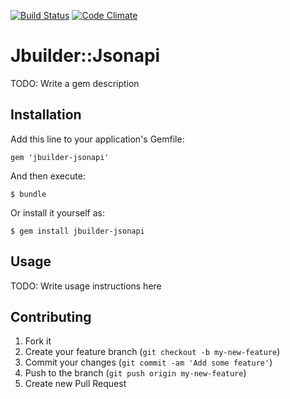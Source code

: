[![Build Status](https://travis-ci.org/csexton/jbuilder-jsonapi.png)](https://travis-ci.org/csexton/jbuilder-jsonapi)
[![Code Climate](https://codeclimate.com/github/csexton/jbuilder-jsonapi.png)](https://codeclimate.com/github/csexton/jbuilder-jsonapi)

# Jbuilder::Jsonapi

TODO: Write a gem description

## Installation

Add this line to your application's Gemfile:

    gem 'jbuilder-jsonapi'

And then execute:

    $ bundle

Or install it yourself as:

    $ gem install jbuilder-jsonapi

## Usage

TODO: Write usage instructions here

## Contributing

1. Fork it
2. Create your feature branch (`git checkout -b my-new-feature`)
3. Commit your changes (`git commit -am 'Add some feature'`)
4. Push to the branch (`git push origin my-new-feature`)
5. Create new Pull Request
